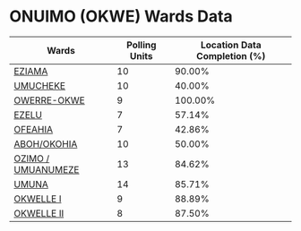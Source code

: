
# ONUIMO (OKWE) Wards Data

| Wards | Polling Units | Location Data Completion (%) |
| ---- | ----- | ------- |
| [EZIAMA](./wards/3570-eziama) | 10 | 90.00% |
| [UMUCHEKE](./wards/3571-umucheke) | 10 | 40.00% |
| [OWERRE-OKWE](./wards/3572-owerre-okwe) | 9 | 100.00% |
| [EZELU](./wards/3573-ezelu) | 7 | 57.14% |
| [OFEAHIA](./wards/3574-ofeahia) | 7 | 42.86% |
| [ABOH/OKOHIA](./wards/3575-aboh/okohia) | 10 | 50.00% |
| [OZIMO / UMUANUMEZE](./wards/3576-ozimo-/-umuanumeze) | 13 | 84.62% |
| [UMUNA](./wards/3577-umuna) | 14 | 85.71% |
| [OKWELLE I](./wards/3578-okwelle-i) | 9 | 88.89% |
| [OKWELLE II](./wards/3579-okwelle-ii) | 8 | 87.50% |




